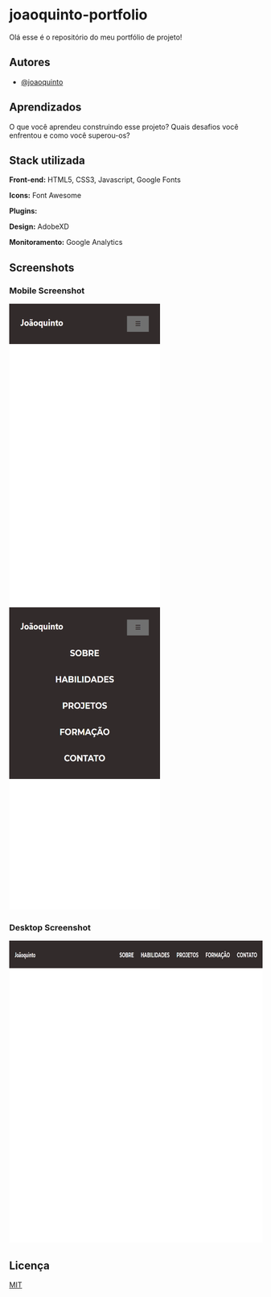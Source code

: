 # joaoquinto-portfolio

Olá esse é o repositório do meu portfólio de projeto!

## Autores

- [@joaoquinto](https://github.com/joaoquinto)

## Aprendizados

O que você aprendeu construindo esse projeto? Quais desafios você enfrentou e como você superou-os?

## Stack utilizada

**Front-end:** HTML5, CSS3, Javascript, Google Fonts

**Icons:** Font Awesome

**Plugins:**

**Design:** AdobeXD

**Monitoramento:** Google Analytics

## Screenshots

### Mobile Screenshot

<img src="./screenshots/mobile.1v.png" width="300px" height="600px">
<img src="./screenshots/mobile-open-menu.1v.png" width="300px" height="600px">

### Desktop Screenshot

<img src="./screenshots/Desktop.1v.png" width="900px" height="600px">

## Licença

[MIT](https://github.com/joaoquinto/joaoquinto-portfolio/blob/main/LICENSE)

